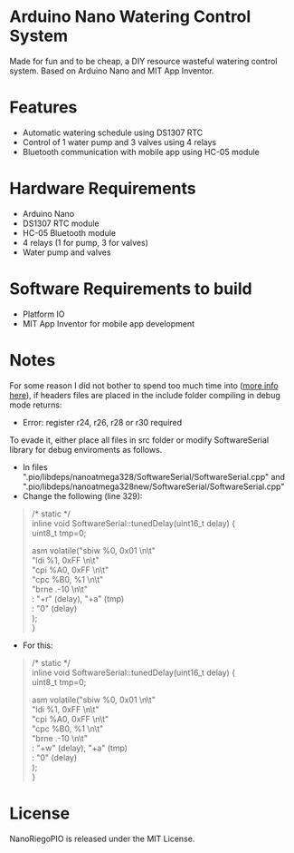 # Arduino Nano Watering Control System

Made for fun and to be cheap, a DIY resource wasteful watering control system. Based on Arduino Nano and MIT App Inventor.

# Features
* Automatic watering schedule using DS1307 RTC
* Control of 1 water pump and 3 valves using 4 relays
* Bluetooth communication with mobile app using HC-05 module

# Hardware Requirements
* Arduino Nano
* DS1307 RTC module
* HC-05 Bluetooth module
* 4 relays (1 for pump, 3 for valves)
* Water pump and valves

# Software Requirements to build
* Platform IO
* MIT App Inventor for mobile app development

# Notes
For some reason I did not bother to spend too much time into ([more info here](https://community.platformio.org/t/project-inspection-error-register-r24-r26-r28-or-r30-required/18648/2)), if headers files are placed in the include folder compiling in debug mode returns:
* Error: register r24, r26, r28 or r30 required  

To evade it, either place all files in src folder or modify SoftwareSerial library for debug enviroments as follows.
* In files ".pio/libdeps/nanoatmega328/SoftwareSerial/SoftwareSerial.cpp" and ".pio/libdeps/nanoatmega328new/SoftwareSerial/SoftwareSerial.cpp"
* Change the following (line 329):
> /* static */  
> inline void SoftwareSerial::tunedDelay(uint16_t delay) {  
>   uint8_t tmp=0;  
>   
>   asm volatile("sbiw    %0, 0x01 \n\t"  
>     "ldi %1, 0xFF \n\t"  
>     "cpi %A0, 0xFF \n\t"  
>     "cpc %B0, %1 \n\t"  
>     "brne .-10 \n\t"  
>     : "+r" (delay), "+a" (tmp)  
>     : "0" (delay)  
>     );  
> }  
* For this:
> /* static */   
> inline void SoftwareSerial::tunedDelay(uint16_t delay) {   
>   uint8_t tmp=0;  
>   
>   asm volatile("sbiw    %0, 0x01 \n\t"  
>     "ldi %1, 0xFF \n\t"  
>     "cpi %A0, 0xFF \n\t"  
>     "cpc %B0, %1 \n\t"  
>     "brne .-10 \n\t"  
>     : "+w" (delay), "+a" (tmp)  
>     : "0" (delay)  
>     );  
> }  

# License
NanoRiegoPIO is released under the MIT License.
